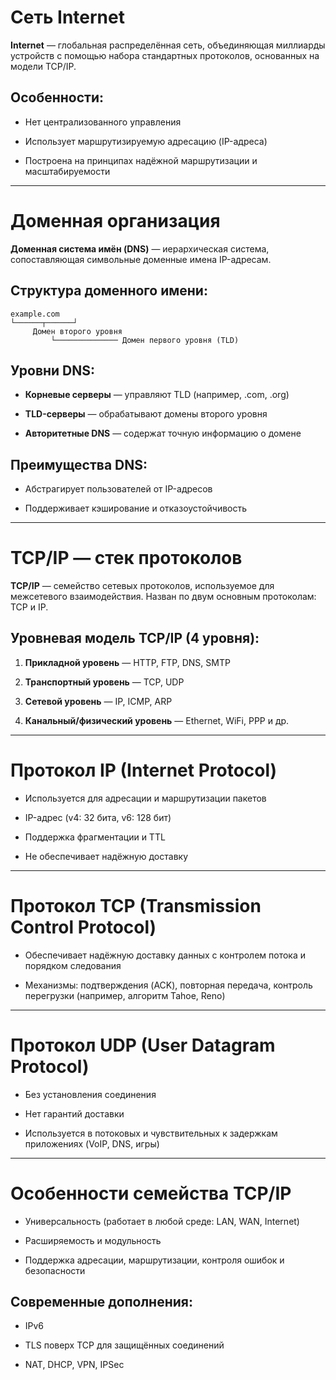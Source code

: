 # Сеть Internet

**Internet** — глобальная распределённая сеть, объединяющая миллиарды устройств с помощью набора стандартных протоколов, основанных на модели TCP/IP.

## Особенности:

- Нет централизованного управления
    
- Использует маршрутизируемую адресацию (IP-адреса)
    
- Построена на принципах надёжной маршрутизации и масштабируемости
    

---

# Доменная организация

**Доменная система имён (DNS)** — иерархическая система, сопоставляющая символьные доменные имена IP-адресам.

## Структура доменного имени:

```
example.com
└──────┬──────┘
     Домен второго уровня
         └────────────── Домен первого уровня (TLD)
```

## Уровни DNS:

- **Корневые серверы** — управляют TLD (например, .com, .org)
    
- **TLD-серверы** — обрабатывают домены второго уровня
    
- **Авторитетные DNS** — содержат точную информацию о домене
    

## Преимущества DNS:

- Абстрагирует пользователей от IP-адресов
    
- Поддерживает кэширование и отказоустойчивость
    

---

# TCP/IP — стек протоколов

**TCP/IP** — семейство сетевых протоколов, используемое для межсетевого взаимодействия. Назван по двум основным протоколам: TCP и IP.

## Уровневая модель TCP/IP (4 уровня):

1. **Прикладной уровень** — HTTP, FTP, DNS, SMTP
    
2. **Транспортный уровень** — TCP, UDP
    
3. **Сетевой уровень** — IP, ICMP, ARP
    
4. **Канальный/физический уровень** — Ethernet, WiFi, PPP и др.
    

---

# Протокол IP (Internet Protocol)

- Используется для адресации и маршрутизации пакетов
    
- IP-адрес (v4: 32 бита, v6: 128 бит)
    
- Поддержка фрагментации и TTL
    
- Не обеспечивает надёжную доставку
    

---

# Протокол TCP (Transmission Control Protocol)

- Обеспечивает надёжную доставку данных с контролем потока и порядком следования
    
- Механизмы: подтверждения (ACK), повторная передача, контроль перегрузки (например, алгоритм Tahoe, Reno)
    

---

# Протокол UDP (User Datagram Protocol)

- Без установления соединения
    
- Нет гарантий доставки
    
- Используется в потоковых и чувствительных к задержкам приложениях (VoIP, DNS, игры)
    

---

# Особенности семейства TCP/IP

- Универсальность (работает в любой среде: LAN, WAN, Internet)
    
- Расширяемость и модульность
    
- Поддержка адресации, маршрутизации, контроля ошибок и безопасности
    

## Современные дополнения:

- IPv6
    
- TLS поверх TCP для защищённых соединений
    
- NAT, DHCP, VPN, IPSec